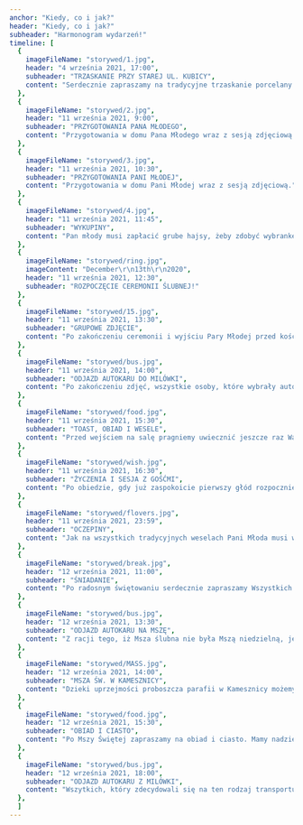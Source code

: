 ```yaml
---
anchor: "Kiedy, co i jak?"
header: "Kiedy, co i jak?"
subheader: "Harmonogram wydarzeń!"
timeline: [
  {
    imageFileName: "storywed/1.jpg",
    header: "4 września 2021, 17:00",
    subheader: "TRZASKANIE PRZY STAREJ UL. KUBICY",
    content: "Serdecznie zapraszamy na tradycyjne trzaskanie porcelany. Odbędzie się ono na tydzień przed planowaną ceremonią na podjeździe domu Pani Młodej. Pamiętajcie by zabrać jedynie ceramiczne wyroby, gdyż szkło podobno przynosi pecha, a tego nie chcemy!"
  },
  {
    imageFileName: "storywed/2.jpg",
    header: "11 września 2021, 9:00",
    subheader: "PRZYGOTOWANIA PANA MŁODEGO",
    content: "Przygotowania w domu Pana Młodego wraz z sesją zdjęciową."
  },
  {
    imageFileName: "storywed/3.jpg",
    header: "11 września 2021, 10:30",
    subheader: "PRZYGOTOWANIA PANI MŁODEJ",
    content: "Przygotowania w domu Pani Młodej wraz z sesją zdjęciową."
  },
  {
    imageFileName: "storywed/4.jpg",
    header: "11 września 2021, 11:45",
    subheader: "WYKUPINY",
    content: "Pan młody musi zapłacić grube hajsy, żeby zdobyć wybrankę!"
  },
  {
    imageFileName: "storywed/ring.jpg",
    imageContent: "December\r\n13th\r\n2020",
    header: "11 września 2021, 12:30",
    subheader: "ROZPOCZĘCIE CEREMONII ŚLUBNEJ!"
  },
  {
    imageFileName: "storywed/15.jpg",
    header: "11 września 2021, 13:30",
    subheader: "GRUPOWE ZDJĘCIE",
    content: "Po zakończeniu ceremonii i wyjściu Pary Młodej przed kościół, serdecznie zapraszamy Wszystkich Gości na wspólne zdjęcie. Fotograf obecny na ślubie pokieruje Was we właściwe miejsce, aby uwiecznić ten Ważny Dzień i Wasz udział w nim."
  },
  {
    imageFileName: "storywed/bus.jpg",
    header: "11 września 2021, 14:00",
    subheader: "ODJAZD AUTOKARU DO MILÓWKI",
    content: "Po zakończeniu zdjęć, wszystkie osoby, które wybrały autokar jako środek transportu zachęcamy aby się udały w jego kierunku. Natomiast tym co wybrali własny środek transportu życzymy bezpiecznej podróży i do zobaczenia w Milówce!"
  },
  {
    imageFileName: "storywed/food.jpg",
    header: "11 września 2021, 15:30",
    subheader: "TOAST, OBIAD I WESELE",
    content: "Przed wejściem na salę pragniemy uwiecznić jeszcze raz Waszą obecność. Doskonale znanym faktem jest to, iż nie każde grupowe zdjęcie wychodzi perfekcyjnie, więc otrzymacie drugą szansę, a dodatkowo liczymy na ładny widok. Natępnie już na sali zaczniemy od toastu lampką szampana, po której zostanie podany obiad."
  },
  {
    imageFileName: "storywed/wish.jpg",
    header: "11 września 2021, 16:30",
    subheader: "ŻYCZENIA I SESJA Z GOŚĆMI",
    content: "Po obiedzie, gdy już zaspokoicie pierwszy głód rozpoczniemy długo wyczekiwany etap przyjecia weselnego, a mianowicie życzenia wraz z możliwością zdjęcia z Parą Młodą. To ten moment, w którym możecie podzielić się z Nimi dobrym słowem, pomocnymi sposobami na budowanie wspólnej przyszłości czy po prostu życzyć im Wszystkiego co Najlepsze na Nowej Drodze Życia! Po wszystkich zdjęciach zapraszamy do stolików na słodkości i Tort."
  },
  {
    imageFileName: "storywed/flovers.jpg",
    header: "11 września 2021, 23:59",
    subheader: "OCZEPINY",
    content: "Jak na wszystkich tradycyjnych weselach Pani Młoda musi wytypować swoją Następczynię, a Pan Młody swojego Następcę, więc wszytkich stanu wolnego zachęcamy do wpólnej zabawy!"
  },
  {
    imageFileName: "storywed/break.jpg",
    header: "12 września 2021, 11:00",
    subheader: "ŚNIADANIE",
    content: "Po radosnym świętowaniu serdecznie zapraszamy Wszystkich Gości na śniadanie kontynentalne. Pamiętajcie, że na świecie panuje trend zero waste, wiec bierzmy tyle ile zjemy, a potem chodźmy po jeszcze odrobinkę :D"
  },
  {
    imageFileName: "storywed/bus.jpg",
    header: "12 września 2021, 13:30",
    subheader: "ODJAZD AUTOKARU NA MSZĘ",
    content: "Z racji tego, iż Msza ślubna nie była Mszą niedzielną, jesteśmy zobowiązani do uczesnictwa w Mszy Niedzielnej. Prosimy o modlitwę w intencji Nowożeńców!"
  },
  {
    imageFileName: "storywed/MASS.jpg",
    header: "12 września 2021, 14:00",
    subheader: "MSZA ŚW. W KAMESZNICY",
    content: "Dzieki uprzejmości proboszcza parafii w Kamesznicy możemy zorganizować dodatkową Mszę Świętą. Oczywiśnie nie było by to możliwe, gdyby nie główny Celebrans, za co Serdecznie Dziękujemy! Cieszymy się, że uczestnictwa Szanownych Gości w pierwszej Mszy Świętej Młodych Państwa Kubiców."
  },
  {
    imageFileName: "storywed/food.jpg",
    header: "12 września 2021, 15:30",
    subheader: "OBIAD I CIASTO",
    content: "Po Mszy Świętej zapraszamy na obiad i ciasto. Mamy nadzieję, że zarówno dla Was jak i dla Nas będzie to piękne zwieńczenie tego Radosnego Wydarzenia."
  },
  {
    imageFileName: "storywed/bus.jpg",
    header: "12 września 2021, 18:00",
    subheader: "ODJAZD AUTOKARU Z MILÓWKI",
    content: "Wszytkich, który zdecydowali się na ten rodzaj transportu zachęcamy, by spakowani stawili się na miejsce zbiórki. Wszystkim Gościom serdecznie dziękujemy, że byliście z Nami!!!"
  },
  ]
---
```


